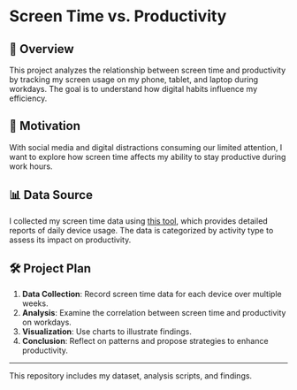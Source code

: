 # Screen Time vs. Productivity

## 📖 Overview
This project analyzes the relationship between screen time and productivity by tracking my screen usage on my phone, tablet, and laptop during workdays. The goal is to understand how digital habits influence my efficiency.

## 🌟 Motivation
With social media and digital distractions consuming our limited attention, I want to explore how screen time affects my ability to stay productive during work hours.

## 📊 Data Source
I collected my screen time data using [this tool](https://felixkohlhas.com/projects/screentime/), which provides detailed reports of daily device usage. The data is categorized by activity type to assess its impact on productivity.

## 🛠️ Project Plan
1. **Data Collection**: Record screen time data for each device over multiple weeks.
2. **Analysis**: Examine the correlation between screen time and productivity on workdays.
3. **Visualization**: Use charts to illustrate findings.
4. **Conclusion**: Reflect on patterns and propose strategies to enhance productivity.

---

This repository includes my dataset, analysis scripts, and findings.
